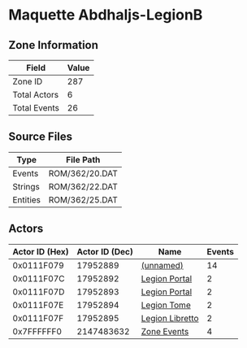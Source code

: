 # Maquette Abdhaljs-LegionB

## Zone Information

| Field        |   Value |
|--------------|---------|
| Zone ID      |     287 |
| Total Actors |       6 |
| Total Events |      26 |

## Source Files

| Type     | File Path      |
|----------|----------------|
| Events   | ROM/362/20.DAT |
| Strings  | ROM/362/22.DAT |
| Entities | ROM/362/25.DAT |

## Actors

| Actor ID (Hex)   |   Actor ID (Dec) | Name                                                   |   Events |
|------------------|------------------|--------------------------------------------------------|----------|
| 0x0111F079       |         17952889 | [(unnamed)](./17952889/)                               |       14 |
| 0x0111F07C       |         17952892 | [Legion Portal](./17952892%20-%20Legion%20Portal/)     |        2 |
| 0x0111F07D       |         17952893 | [Legion Portal](./17952893%20-%20Legion%20Portal/)     |        2 |
| 0x0111F07E       |         17952894 | [Legion Tome](./17952894%20-%20Legion%20Tome/)         |        2 |
| 0x0111F07F       |         17952895 | [Legion Libretto](./17952895%20-%20Legion%20Libretto/) |        2 |
| 0x7FFFFFF0       |       2147483632 | [Zone Events](./Zone%20Events/)                        |        4 |